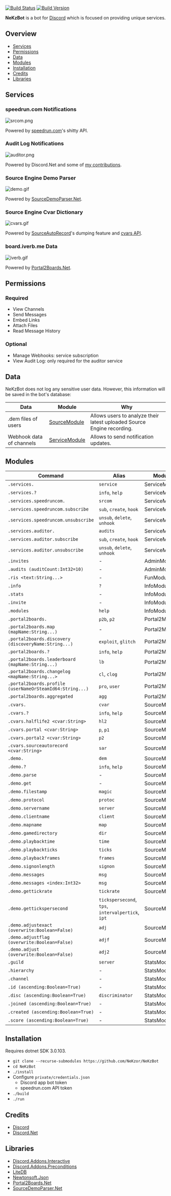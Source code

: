 [![Build Status](https://travis-ci.org/NeKzor/NeKzBot.svg?branch=master)](https://travis-ci.org/NeKzor/NeKzBot)
[![Build Version](https://img.shields.io/badge/version-v2.0-brightgreen.svg)](https://github.com/NeKzor/NeKzBot/projects/2)

**NeKzBot** is a bot for [Discord](https://discordapp.com) which is focused on providing unique services.

## Overview

* [Services](#services)
* [Permissions](#permissions)
* [Data](#data)
* [Modules](#modules)
* [Installation](#installation)
* [Credits](#credits)
* [Libraries](#libraries)

## Services

### speedrun.com Notifications

![srcom.png](doc/srcom.png)

Powered by [speedrun.com](https://speedrun.com)'s shitty API.

### Audit Log Notifications

![auditor.png](doc/auditor.png)

Powered by Discord.Net and some of [my contributions](https://github.com/discord-net/Discord.Net/pull/1373).

### Source Engine Demo Parser

![demo.gif](doc/demo.gif)

Powered by [SourceDemoParser.Net](https://github.com/NeKzor/SourceDemoParser.Net).

### Source Engine Cvar Dictionary

![cvars.gif](doc/cvars.gif)

Powered by [SourceAutoRecord](https://github.com/NeKzor/SourceAutoRecord)'s dumping feature and [cvars API](https://github.com/NeKzor/cvars).

### board.iverb.me Data

![iverb.gif](doc/iverb.gif)

Powered by [Portal2Boards.Net](https://github.com/NeKzor/Portal2Boards.Net).

## Permissions

### Required

* View Channels
* Send Messages
* Embed Links
* Attach Files
* Read Message History

### Optional

* Manage Webhooks: service subscription
* View Audit Log: only required for the auditor service

## Data

NeKzBot does not log any sensitive user data. However, this information will be saved in the bot's database:

| Data | Module | Why |
| --- | --- | --- |
| .dem files of users | [SourceModule](https://github.com/NeKzor/NeKzBot/blob/master/src/Services/SourceDemoService.cs) | Allows users to analyze their latest uploaded Source Engine recording. |
| Webhook data of channels | [ServiceModule](https://github.com/NeKzor/NeKzBot/blob/master/src/Services/Notifications/NotificationService.cs) | Allows to send notification updates. |

## Modules

| Command | Alias | Module |
| --- | --- | --- |
| `.services.` | `service` | ServiceModule |
| `.services.?` | `info`, `help` | ServiceModule |
| `.services.speedruncom.` | `srcom` | ServiceModule |
| `.services.speedruncom.subscribe` | `sub`, `create`, `hook` | ServiceModule |
| `.services.speedruncom.unsubscribe` | `unsub`, `delete`, `unhook` | ServiceModule |
| `.services.auditor.` | `audits` | ServiceModule |
| `.services.auditor.subscribe` | `sub`, `create`, `hook` | ServiceModule |
| `.services.auditor.unsubscribe` | `unsub`, `delete`, `unhook` | ServiceModule |
| `.invites` | - | AdminModule |
| `.audits (auditCount:Int32=10)` | - | AdminModule |
| `.ris <text:String...>` | - | FunModule |
| `.info` | `?` | InfoModule |
| `.stats` | - | InfoModule |
| `.invite` | - | InfoModule |
| `.modules` | `help` | InfoModule |
| `.portal2boards.` | `p2b`, `p2` | Portal2Module |
| `.portal2boards.map (mapName:String...)` | - | Portal2Module |
| `.portal2boards.discovery (discoveryName:String...)` | `exploit`, `glitch` | Portal2Module |
| `.portal2boards.?` | `info`, `help` | Portal2Module |
| `.portal2boards.leaderboard (mapName:String...)` | `lb` | Portal2Module |
| `.portal2boards.changelog <mapName:String...>` | `cl`, `clog` | Portal2Module |
| `.portal2boards.profile (userNameOrSteamId64:String...)` | `pro`, `user` | Portal2Module |
| `.portal2boards.aggregated` | `agg` | Portal2Module |
| `.cvars.` | `cvar` | SourceModule |
| `.cvars.?` | `info`, `help` | SourceModule |
| `.cvars.halflife2 <cvar:String>` | `hl2` | SourceModule |
| `.cvars.portal <cvar:String>` | `p`, `p1` | SourceModule |
| `.cvars.portal2 <cvar:String>` | `p2` | SourceModule |
| `.cvars.sourceautorecord <cvar:String>` | `sar` | SourceModule |
| `.demo.` | `dem` | SourceModule |
| `.demo.?` | `info`, `help` | SourceModule |
| `.demo.parse` | - | SourceModule |
| `.demo.get` | - | SourceModule |
| `.demo.filestamp` | `magic` | SourceModule |
| `.demo.protocol` | `protoc` | SourceModule |
| `.demo.servername` | `server` | SourceModule |
| `.demo.clientname` | `client` | SourceModule |
| `.demo.mapname` | `map` | SourceModule |
| `.demo.gamedirectory` | `dir` | SourceModule |
| `.demo.playbacktime` | `time` | SourceModule |
| `.demo.playbackticks` | `ticks` | SourceModule |
| `.demo.playbackframes` | `frames` | SourceModule |
| `.demo.signonlength` | `signon` | SourceModule |
| `.demo.messages` | `msg` | SourceModule |
| `.demo.messages <index:Int32>` | `msg` | SourceModule |
| `.demo.gettickrate` | `tickrate` | SourceModule |
| `.demo.gettickspersecond` | `tickspersecond`, `tps`, `intervalpertick`, `ipt` | SourceModule |
| `.demo.adjustexact (overwrite:Boolean=False)` | `adj` | SourceModule |
| `.demo.adjustflag (overwrite:Boolean=False)` | `adjf` | SourceModule |
| `.demo.adjust (overwrite:Boolean=False)` | `adj2` | SourceModule |
| `.guild` | `server` | StatsModule |
| `.hierarchy` | - | StatsModule |
| `.channel` | - | StatsModule |
| `.id (ascending:Boolean=True)` | - | StatsModule |
| `.disc (ascending:Boolean=True)` | `discriminator` | StatsModule |
| `.joined (ascending:Boolean=True)` | - | StatsModule |
| `.created (ascending:Boolean=True)` | - | StatsModule |
| `.score (ascending:Boolean=True)` | - | StatsModule |

## Installation

Requires dotnet SDK 3.0.103.

* `git clone --recurse-submodules https://github.com/NeKzor/NeKzBot`
* `cd NeKzBot`
* `./install`
* Configure `private/credentials.json`
  * Discord app bot token
  * speedrun.com API token
* `./build`
* `./run`

## Credits

* [Discord](https://discordapp.com/developers)
* [Discord.Net](https://github.com/discord-net/Discord.Net)

## Libraries

* [Discord.Addons.Interactive](https://github.com/foxbot/Discord.Addons.Interactive)
* [Discord.Addons.Preconditions](https://github.com/Joe4evr/Discord.Addons/tree/master/src/Discord.Addons.Preconditions)
* [LiteDB](https://github.com/mbdavid/LiteDB)
* [Newtonsoft.Json](https://github.com/JamesNK/Newtonsoft.Json)
* [Portal2Boards.Net](https://github.com/NeKzor/Portal2Boards.Net)
* [SourceDemoParser.Net](https://github.com/NeKzor/SourceDemoParser.Net)
